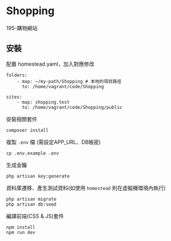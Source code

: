 # Shopping
195-購物網站

## 安裝

配置 homestead.yaml，加入對應修改

```
folders:
    - map: ~/my-path/Shopping # 本地的項目路徑
      to: /home/vagrant/code/Shopping

sites:
    - map: shopping.test
      to: /home/vagrant/code/Shopping/public
```

安裝相關套件

```
composer install
```

複製 `.env` 檔 (需設定APP_URL、DB帳密)

```
cp .env.example .env
```

生成金鑰

```
php artisan key:generate
```

資料庫遷移、產生測試資料(如使用 `homestead` 則在虛擬機環境內執行)

```
php artisan migrate
php artisan db:seed
```

編譯前端(CSS & JS)套件

```
npm install
npm run dev
```

